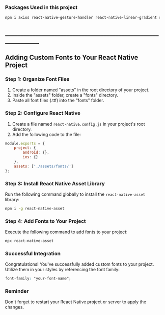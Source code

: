 ### Packages Used in this project

```bash
npm i axios react-native-gesture-handler react-native-linear-gradient react-native-safe-area-context react-native-screens socket.io-client @react-native-community/blur @react-navigation/native @react-navigation/native-stack @react-navigation/stack
```
##  _____________________________________________________________


## Adding Custom Fonts to Your React Native Project

### Step 1: Organize Font Files

1. Create a folder named "assets" in the root directory of your project.
2. Inside the "assets" folder, create a "fonts" directory.
3. Paste all font files (.ttf) into the "fonts" folder.

### Step 2: Configure React Native

1. Create a file named `react-native.config.js` in your project's root directory.
2. Add the following code to the file:

```javascript
module.exports = {
    project: {
        android: {},
        ios: {}
    },
    assets: ['./assets/fonts/']
};
```

### Step 3: Install React Native Asset Library

Run the following command globally to install the `react-native-asset` library:

```bash
npm i -g react-native-asset
```

### Step 4: Add Fonts to Your Project

Execute the following command to add fonts to your project:

```bash
npx react-native-asset
```

### Successful Integration

Congratulations! You've successfully added custom fonts to your project. Utilize them in your styles by referencing the font family:

```css
font-family: "your-font-name";
```

### Reminder

Don't forget to restart your React Native project or server to apply the changes.